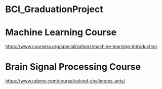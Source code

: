 # BCI_GraduationProject
# Machine Learning Course 
https://www.coursera.org/specializations/machine-learning-introduction

# Brain Signal Processing Course
https://www.udemy.com/course/solved-challenges-ants/
